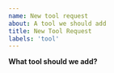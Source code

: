 ```yaml
---
name: New tool request
about: A tool we should add
title: New Tool Request
labels: 'tool'
---
```


**What tool should we add?**